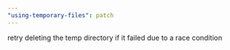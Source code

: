 ```yaml
---
"using-temporary-files": patch
---
```


retry deleting the temp directory if it failed due to a race condition
